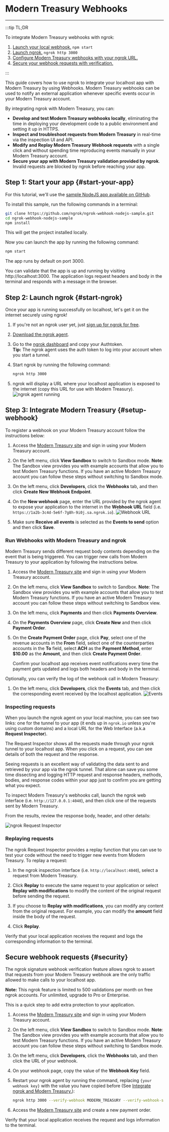 # Modern Treasury Webhooks
------------

:::tip TL;DR

To integrate Modern Treasury webhooks with ngrok:
1. [Launch your local webhook.](#start-your-app) `npm start`
1. [Launch ngrok.](#start-ngrok) `ngrok http 3000`
1. [Configure Modern Treasury webhooks with your ngrok URL.](#setup-webhook)
1. [Secure your webhook requests with verification.](#security)

:::


This guide covers how to use ngrok to integrate your localhost app with Modern Treasury by using Webhooks.
Modern Treasury webhooks can be used to notify an external application whenever specific events occur in your Modern Treasury account. 

By integrating ngrok with Modern Treasury, you can:

- **Develop and test Modern Treasury webhooks locally**, eliminating the time in deploying your development code to a public environment and setting it up in HTTPS.
- **Inspect and troubleshoot requests from Modern Treasury** in real-time via the inspection UI and API.
- **Modify and Replay Modern Treasury Webhook requests** with a single click and without spending time reproducing events manually in your Modern Treasury account.
- **Secure your app with Modern Treasury validation provided by ngrok**. Invalid requests are blocked by ngrok before reaching your app.


## **Step 1**: Start your app {#start-your-app}

For this tutorial, we'll use the [sample NodeJS app available on GitHub](https://github.com/ngrok/ngrok-webhook-nodejs-sample). 

To install this sample, run the following commands in a terminal:

```bash
git clone https://github.com/ngrok/ngrok-webhook-nodejs-sample.git
cd ngrok-webhook-nodejs-sample
npm install
```

This will get the project installed locally.

Now you can launch the app by running the following command: 

```bash
npm start
```

The app runs by default on port 3000. 

You can validate that the app is up and running by visiting http://localhost:3000. The application logs request headers and body in the terminal and responds with a message in the browser.


## **Step 2**: Launch ngrok {#start-ngrok}

Once your app is running successfully on localhost, let's get it on the internet securely using ngrok! 

1. If you're not an ngrok user yet, just [sign up for ngrok for free](https://ngrok.com/signup).

1. [Download the ngrok agent](https://ngrok.com/download).

1. Go to the [ngrok dashboard](https://dashboard.ngrok.com) and copy your Authtoken. <br />
    **Tip:** The ngrok agent uses the auth token to log into your account when you start a tunnel.
    
1. Start ngrok by running the following command:
    ```bash
    ngrok http 3000
    ```

1. ngrok will display a URL where your localhost application is exposed to the internet (copy this URL for use with Modern Treasury).
    ![ngrok agent running](/img/integrations/launch_ngrok_tunnel.png)


## **Step 3**: Integrate  Modern Treasury {#setup-webhook}

To register a webhook on your Modern Treasury account follow the instructions below:

1. Access the [Modern Treasury site](https://app.moderntreasury.com/) and sign in using your Modern Treasury account.

1. On the left menu, click **View Sandbox** to switch to Sandbox mode.
    **Note**: The Sandbox view provides you with example accounts that allow you to test Modern Treasury functions. If you have an active Modern Treasury account you can follow these steps without switching to Sandbox mode.

1. On the left menu, click **Developers**, click the **Webhooks** tab, and then click **Create New Webhook Endpoint**.

1. On the **New webhook** page, enter the URL provided by the ngrok agent to expose your application to the internet in the **Webhook URL** field (i.e. `https://1a2b-3c4d-5e6f-7g8h-9i0j.sa.ngrok.io`).
    ![Webhook URL](img/ngrok_url_configuration_moderntreasury.png)

1. Make sure **Receive all events** is selected as the **Events to send** option and then click **Save**.


### Run Webhooks with Modern Treasury and ngrok

Modern Treasury sends different request body contents depending on the event that is being triggered.
You can trigger new calls from Modern Treasury to your application by following the instructions below.

1. Access the [Modern Treasury site](https://app.moderntreasury.com/) and sign in using your Modern Treasury account.

1. On the left menu, click **View Sandbox** to switch to Sandbox.
    **Note**: The Sandbox view provides you with example accounts that allow you to test Modern Treasury functions. If you have an active Modern Treasury account you can follow these steps without switching to Sandbox view.

1. On the left menu, click **Payments** and then click **Payments Overview**.

1. On the **Payments Overview** page, click **Create New** and then click **Payment Order**.

1. On the **Create Payment Order** page, click **Pay**, select one of the revenue accounts in the **From** field, select one of the counterparties accounts in the **To** field, select **ACH** as the **Payment Method**, enter **$10.00** as the **Amount**, and then click **Create Payment Order**.

    Confirm your localhost app receives event notifications every time the payment gets updated and logs both headers and body in the terminal.

Optionally, you can verify the log of the webhook call in Modern Treasury:

1. On the left menu, click **Developers**, click the **Events** tab, and then click the corresponding event received by the localhost application.
    ![Events](img/ngrok_logs_moderntreasury.png)


### Inspecting requests

When you launch the ngrok agent on your local machine, you can see two links: one for the tunnel to your app (it ends up in `ngrok.io` unless you're using custom domains) and a local URL for the Web Interface (a.k.a **Request Inspector**).

The Request Inspector shows all the requests made through your ngrok tunnel to your localhost app. When you click on a request, you can see details of both the request and the response.

Seeing requests is an excellent way of validating the data sent to and retrieved by your app via the ngrok tunnel. That alone can save you some time dissecting and logging HTTP request and response headers, methods, bodies, and response codes within your app just to confirm you are getting what you expect.

To inspect Modern Treasury's webhooks call, launch the ngrok web interface (i.e. `http://127.0.0.1:4040`), and then click one of the requests sent by Modern Treasury.

From the results, review the response body, header, and other details:

![ngrok Request Inspector](img/ngrok_introspection_moderntreasury_webhooks.png)


### Replaying requests

The ngrok Request Inspector provides a replay function that you can use to test your code without the need to trigger new events from Modern Treasury. To replay a request:

1. In the ngrok inspection interface (i.e. `http://localhost:4040`), select a request from Modern Treasury.

1. Click **Replay** to execute the same request to your application or select **Replay with modifications** to modify the content of the original request before sending the request.

1. If you choose to **Replay with modifications**, you can modify any content from the original request. For example, you can modify the **amount** field inside the body of the request.

1. Click **Replay**.

Verify that your local application receives the request and logs the corresponding information to the terminal.


## Secure webhook requests {#security}

The ngrok signature webhook verification feature allows ngrok to assert that requests from your Modern Treasury webhook are the only traffic allowed to make calls to your localhost app.

**Note:** This ngrok feature is limited to 500 validations per month on free ngrok accounts. For unlimited, upgrade to Pro or Enterprise.

This is a quick step to add extra protection to your application.

1. Access the [Modern Treasury site](https://app.moderntreasury.com/) and sign in using your Modern Treasury account.

1. On the left menu, click **View Sandbox** to switch to Sandbox mode.
    **Note**: The Sandbox view provides you with example accounts that allow you to test Modern Treasury functions. If you have an active Modern Treasury account you can follow these steps without switching to Sandbox mode.

1. On the left menu, click **Developers**, click the **Webhooks** tab, and then click the URL of your webhook.

1. On your webhook page, copy the value of the **Webhook Key** field.

1. Restart your ngrok agent by running the command, replacing `{your webhook key}` with the value you have copied before (See [Integrate ngrok and Modern Treasury.](#setup-webhook)):
    ```bash
    ngrok http 3000 --verify-webhook MODERN_TREASURY --verify-webhook-secret {your webhook key}
    ```

1. Access the [Modern Treasury site](https://app.moderntreasury.com/) and create a new payment order.

Verify that your local application receives the request and logs information to the terminal.
